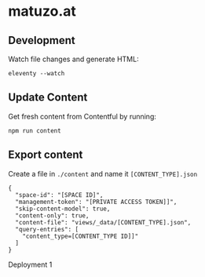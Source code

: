 # matuzo.at

## Development

Watch file changes and generate HTML:

`eleventy --watch`

## Update Content

Get fresh content from Contentful by running:

`npm run content`

## Export content

Create a file in `./content` and name it `[CONTENT_TYPE].json`

```
{
  "space-id": "[SPACE ID]",
  "management-token": "[PRIVATE ACCESS TOKEN]]",
  "skip-content-model": true,
  "content-only": true,
  "content-file": "views/_data/[CONTENT_TYPE].json",
  "query-entries": [
    "content_type=[CONTENT_TYPE ID]]"
  ]
}
```

Deployment 1